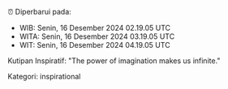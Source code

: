 ⏰ Diperbarui pada:
- WIB: Senin, 16 Desember 2024 02.19.05 UTC
- WITA: Senin, 16 Desember 2024 03.19.05 UTC
- WIT: Senin, 16 Desember 2024 04.19.05 UTC

Kutipan Inspiratif:
"The power of imagination makes us infinite."


Kategori: inspirational

